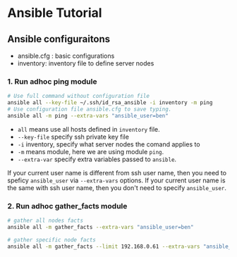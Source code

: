 # Ansible Tutorial

## Ansible configuraitons
* ansible.cfg : basic configurations
* inventory: inventory file to define server nodes

### 1. Run adhoc ping module
```bash
# Use full command without configuration file
ansible all --key-file ~/.ssh/id_rsa_ansible -i inventory -m ping
# Use configuration file ansible.cfg to save typing.
ansible all -m ping --extra-vars "ansible_user=ben"
```

* `all` means use all hosts defined in `inventory` file.
* `--key-file` specify ssh private key file
* `-i` inventory, specify what server nodes the comand applies to
* `-m` means module, here we are using module `ping`.
* `--extra-var` specify extra variables passed to `ansible`.

If your current user name is different from ssh user name, then you need to speficy `ansible_user` via `--extra-vars` options.
If your current user name is the same with ssh user name, then you don't need to specify `ansible_user`.


### 2. Run adhoc gather_facts module
```bash
# gather all nodes facts
ansible all -m gather_facts --extra-vars "ansible_user=ben"

# gather specific node facts
ansible all -m gather_facts --limit 192.168.0.61 --extra-vars "ansible_user=ben"

```
